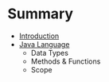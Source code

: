 # Summary

* [Introduction](README.md)
* [Java Language](chapter1.md)
   * Data Types
   * Methods & Functions
   * Scope

